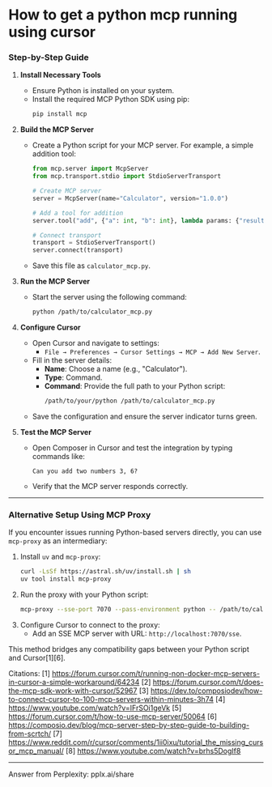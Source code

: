 # How to get a python mcp running using cursor

### **Step-by-Step Guide**

1. **Install Necessary Tools**

   - Ensure Python is installed on your system.
   - Install the required MCP Python SDK using pip:
     ```bash
     pip install mcp
     ```

2. **Build the MCP Server**

   - Create a Python script for your MCP server. For example, a simple addition tool:

     ```python
     from mcp.server import McpServer
     from mcp.transport.stdio import StdioServerTransport

     # Create MCP server
     server = McpServer(name="Calculator", version="1.0.0")

     # Add a tool for addition
     server.tool("add", {"a": int, "b": int}, lambda params: {"result": params["a"] + params["b"]})

     # Connect transport
     transport = StdioServerTransport()
     server.connect(transport)
     ```

   - Save this file as `calculator_mcp.py`.

3. **Run the MCP Server**

   - Start the server using the following command:
     ```bash
     python /path/to/calculator_mcp.py
     ```

4. **Configure Cursor**

   - Open Cursor and navigate to settings:
     - `File → Preferences → Cursor Settings → MCP → Add New Server`.
   - Fill in the server details:
     - **Name**: Choose a name (e.g., "Calculator").
     - **Type**: Command.
     - **Command**: Provide the full path to your Python script:
       ```bash
       /path/to/your/python /path/to/calculator_mcp.py
       ```
   - Save the configuration and ensure the server indicator turns green.

5. **Test the MCP Server**
   - Open Composer in Cursor and test the integration by typing commands like:
     ```plaintext
     Can you add two numbers 3, 6?
     ```
   - Verify that the MCP server responds correctly.

---

### **Alternative Setup Using MCP Proxy**

If you encounter issues running Python-based servers directly, you can use `mcp-proxy` as an intermediary:

1. Install `uv` and `mcp-proxy`:
   ```bash
   curl -LsSf https://astral.sh/uv/install.sh | sh
   uv tool install mcp-proxy
   ```
2. Run the proxy with your Python script:
   ```bash
   mcp-proxy --sse-port 7070 --pass-environment python -- /path/to/calculator_mcp.py
   ```
3. Configure Cursor to connect to the proxy:
   - Add an SSE MCP server with URL: `http://localhost:7070/sse`.

This method bridges any compatibility gaps between your Python script and Cursor[1][6].

Citations:
[1] https://forum.cursor.com/t/running-non-docker-mcp-servers-in-cursor-a-simple-workaround/64234
[2] https://forum.cursor.com/t/does-the-mcp-sdk-work-with-cursor/52967
[3] https://dev.to/composiodev/how-to-connect-cursor-to-100-mcp-servers-within-minutes-3h74
[4] https://www.youtube.com/watch?v=IFrSOi1geVk
[5] https://forum.cursor.com/t/how-to-use-mcp-server/50064
[6] https://composio.dev/blog/mcp-server-step-by-step-guide-to-building-from-scrtch/
[7] https://www.reddit.com/r/cursor/comments/1ii0ixu/tutorial_the_missing_cursor_mcp_manual/
[8] https://www.youtube.com/watch?v=brhs5DogIf8

---

Answer from Perplexity: pplx.ai/share
